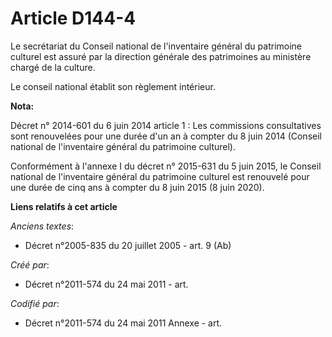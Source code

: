 # Article D144-4

Le secrétariat du Conseil national de l'inventaire général du patrimoine culturel est assuré par la direction générale des
patrimoines au ministère chargé de la culture.

Le conseil national établit son règlement intérieur.

**Nota:**

Décret n° 2014-601 du 6 juin 2014 article 1 : Les commissions consultatives sont renouvelées pour une durée d'un an à compter
du 8 juin 2014 (Conseil national de l'inventaire général du patrimoine culturel).

Conformément à l'annexe I du décret n° 2015-631 du 5 juin 2015, le Conseil national de l'inventaire général du patrimoine
culturel est renouvelé pour une durée de cinq ans à compter du 8 juin 2015 (8 juin 2020).

**Liens relatifs à cet article**

_Anciens textes_:

  - Décret n°2005-835 du 20 juillet 2005 - art. 9 (Ab)

_Créé par_:

  - Décret n°2011-574 du 24 mai 2011  - art.

_Codifié par_:

  - Décret n°2011-574 du 24 mai 2011 Annexe - art.

